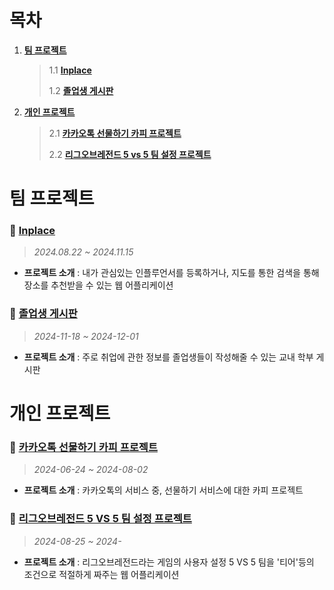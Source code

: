 # 목차

1. [**팀 프로젝트**](#팀-프로젝트)
   > 1.1 [**Inplace**](#-inplace)
   >
   > 1.2 [**졸업생 게시판**](#-졸업생-게시판)

2. [**개인 프로젝트**](#개인-프로젝트)
   > 2.1 [**카카오톡 선물하기 카피 프로젝트**](#-카카오톡-선물하기-카피-프로젝트)
   >
   > 2.2 [**리그오브레전드 5 vs 5 팀 설정 프로젝트**](#-리그오브레전드-5-vs-5-팀-설정-프로젝트)
  
# 팀 프로젝트
### 🎈 [Inplace](https://github.com/kakao-tech-campus-2nd-step3/Team7_BE)
   > _2024.08.22 ~ 2024.11.15_
- **프로젝트 소개** : 내가 관심있는 인플루언서를 등록하거나, 지도를 통한 검색을 통해 장소를 추천받을 수 있는 웹 어플리케이션
  
### 📰 [졸업생 게시판](https://github.com/BaeJunH0/SparksInTheStep) 
   > _2024-11-18 ~ 2024-12-01_
- **프로젝트 소개** : 주로 취업에 관한 정보를 졸업생들이 작성해줄 수 있는 교내 학부 게시판

# 개인 프로젝트
### 🎁 [카카오톡 선물하기 카피 프로젝트](https://github.com/BaeJunH0/gift_clone_project)
   > _2024-06-24 ~ 2024-08-02_
- **프로젝트 소개** : 카카오톡의 서비스 중, 선물하기 서비스에 대한 카피 프로젝트

### 🧨 [리그오브레전드 5 VS 5 팀 설정 프로젝트](https://github.com/BaeJunH0/CivilWar)
   > _2024-08-25 ~ 2024-_
- **프로젝트 소개** : 리그오브레전드라는 게임의 사용자 설정 5 VS 5 팀을 '티어'등의 조건으로 적절하게 짜주는 웹 어플리케이션

